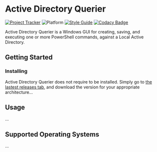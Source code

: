 # Active Directory Querier

[![Project Tracker](https://img.shields.io/badge/repo%20status-Project%20Tracker-lightgrey)](https://wiki.hthompson.dev/en/project-tracker)
![Platform](https://img.shields.io/badge/platform-Windows-lightgrey)
[![Style Guide](https://img.shields.io/badge/code%20style-Style%20Guide-blueviolet)](https://gist.github.com/StrangeRanger/f7f87dd884760f3127adda98d3d4ab14)
[![Codacy Badge](https://app.codacy.com/project/badge/Grade/ce2ddca07a934a5f85e8061e295f3324)](https://app.codacy.com/gh/StrangeRanger/FAFB-PowerShell-Tool/dashboard?utm_source=gh&utm_medium=referral&utm_content=&utm_campaign=Badge_grade)

Active Directory Querier is a Windows GUI for creating, saving, and executing one or more PowerShell commands, against a Local Active Directory.

## Getting Started

### Installing

Active Directory Querier does not require to be installed. Simply go to [the lastest releases tab](https://github.com/StrangeRanger/FAFB-PowerShell-Tool/releases), and download the version for your appropriate architecture...

## Usage

...

## Supported Operating Systems

...
